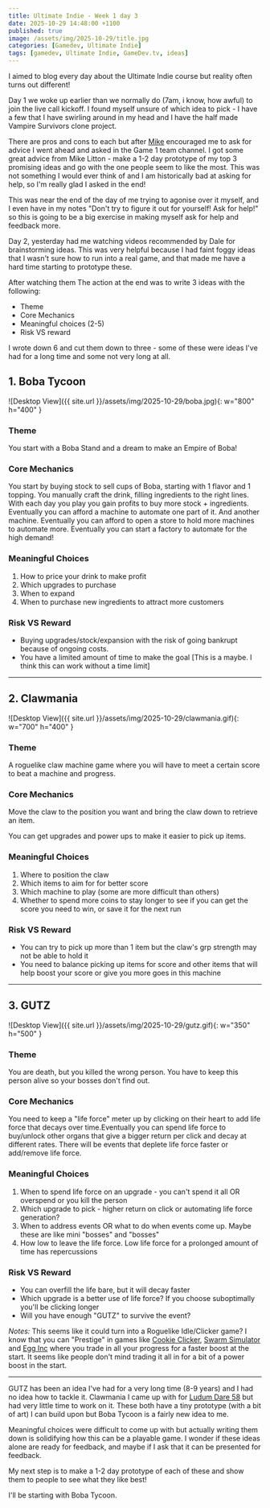 ```yaml
---
title: Ultimate Indie - Week 1 day 3
date: 2025-10-29 14:48:00 +1100
published: true
image: /assets/img/2025-10-29/title.jpg
categories: [Gamedev, Ultimate Indie]
tags: [gamedev, Ultimate Indie, GameDev.tv, ideas]
---
```

I aimed to blog every day about the Ultimate Indie course but reality often turns out different!

Day 1 we woke up earlier than we normally do (7am, i know, how awful) to join the live call kickoff. I found myself unsure of which idea to pick - I have a few that I have swirling around in my head and I have the half made Vampire Survivors clone project.

There are pros and cons to each but after [Mike](https://scoutski.github.io/) encouraged me to ask for advice I went ahead and asked in the Game 1 team channel. I got some great advice from Mike Litton - make a 1-2 day prototype of my top 3 promising ideas and go with the one people seem to like the most. This was not something I would ever think of and I am historically bad at asking for help, so I'm really glad I asked in the end!

This was near the end of the day of me trying to agonise over it myself, and I even have in my notes "Don't try to figure it out for yourself! Ask for help!" so this is going to be a big exercise in making myself ask for help and feedback more.

Day 2, yesterday had me watching videos recommended by Dale for brainstorming ideas. This was very helpful because I had faint foggy ideas that I wasn't sure how to run into a real game, and that made me have a hard time starting to prototype these.

After watching them The action at the end was to write 3 ideas with the following:

- Theme
- Core Mechanics
- Meaningful choices (2-5)
- Risk VS reward

I wrote down 6 and cut them down to three - some of these were ideas I've had for a long time and some not very long at all.

## 1. Boba Tycoon

![Desktop View]({{ site.url }}/assets/img/2025-10-29/boba.jpg){: w="800" h="400" }

### Theme
You start with a Boba Stand and a dream to make an Empire of Boba!

### Core Mechanics
You start by buying stock to sell cups of Boba, starting with 1 flavor and 1 topping. You manually craft the drink, filling ingredients to the right lines. With each day you play you gain profits to buy more stock + ingredients. Eventually you can afford a machine to automate one part of it. And another machine. Eventually you can afford to open a store to hold more machines to automate more. Eventually you can start a factory to automate for the high demand!

### Meaningful Choices
1. How to price your drink to make profit
2. Which upgrades to purchase
3. When to expand
4. When to purchase new ingredients to attract more customers

### Risk VS Reward
- Buying upgrades/stock/expansion with the risk of going bankrupt because of ongoing costs.
- You have a limited amount of time to make the goal [This is a maybe. I think this can work without a time limit]

---

## 2. Clawmania

![Desktop View]({{ site.url }}/assets/img/2025-10-29/clawmania.gif){: w="700" h="400" }

### Theme
A roguelike claw machine game where you will have to meet a certain score to beat a machine and progress.

### Core Mechanics
Move the claw to the position you want and bring the claw down to retrieve an item.

You can get upgrades and power ups to make it easier to pick up items.

### Meaningful Choices
1. Where to position the claw
2. Which items to aim for for better score
3. Which machine to play (some are more difficult than others)
4. Whether to spend more coins to stay longer to see if you can get the score you need to win, or save it for the next run

### Risk VS Reward
- You can try to pick up more than 1 item but the claw's grp strength may not be able to hold it
- You need to balance picking up items for score and other items that will help boost your score or give you more goes in this machine

---

## 3. GUTZ

![Desktop View]({{ site.url }}/assets/img/2025-10-29/gutz.gif){: w="350" h="500" }

### Theme
You are death, but you killed the wrong person. You have to keep this person alive so your bosses don't find out.

### Core Mechanics
You need to keep a "life force" meter up by clicking on their heart to add life force that decays over time.Eventually you can spend life force to buy/unlock other organs that give a bigger return per click and decay at different rates. There will be events that deplete life force faster or add/remove life force.

### Meaningful Choices
1. When to spend life force on an upgrade - you can't spend it all OR overspend or you kill the person
2. Which upgrade to pick - higher return on click or automating life force generation?
3. When to address events OR what to do when events come up. Maybe these are like mini "bosses" and "bosses"
4. How low to leave the life force. Low life force for a prolonged amount of time has repercussions

### Risk VS Reward
- You can overfill the life bare, but it will decay faster
- Which upgrade is a better use of life force? If you choose suboptimally you'll be clicking longer
- Will you have enough "GUTZ" to survive the event?

*Notes:* This seems like it could turn into a Roguelike Idle/Clicker game? I know that you can "Prestige" in games like [Cookie Clicker](https://orteil.dashnet.org/cookieclicker/), [Swarm Simulator](https://www.swarmsim.com/) and [Egg Inc](https://play.google.com/store/apps/details?id=com.auxbrain.egginc&hl=en_AU) where you trade in all your progress for a faster boost at the start. It seems like people don't mind trading it all in for a bit of a power boost in the start.

---

GUTZ has been an idea I've had for a very long time (8-9 years) and I had no idea how to tackle it. Clawmania I came up with for [Ludum Dare 58](https://ldjam.com/events/ludum-dare/58/clawmania-unfinished) but had very little time to work on it. These both have a tiny prototype (with a bit of art) I can build upon but Boba Tycoon is a fairly new idea to me.

Meaningful choices were difficult to come up with but actually writing them down is solidifying how this can be a playable game. I wonder if these ideas alone are ready for feedback, and maybe if I ask that it can be presented for feedback.

My next step is to make a 1-2 day prototype of each of these and show them to people to see what they like best! 

I'll be starting with Boba Tycoon.
